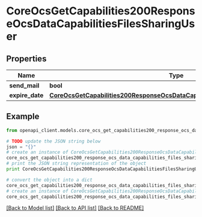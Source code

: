 # CoreOcsGetCapabilities200ResponseOcsDataCapabilitiesFilesSharingUser


## Properties
Name | Type | Description | Notes
------------ | ------------- | ------------- | -------------
**send_mail** | **bool** |  | 
**expire_date** | [**CoreOcsGetCapabilities200ResponseOcsDataCapabilitiesFilesSharingUserExpireDate**](CoreOcsGetCapabilities200ResponseOcsDataCapabilitiesFilesSharingUserExpireDate.md) |  | [optional] 

## Example

```python
from openapi_client.models.core_ocs_get_capabilities200_response_ocs_data_capabilities_files_sharing_user import CoreOcsGetCapabilities200ResponseOcsDataCapabilitiesFilesSharingUser

# TODO update the JSON string below
json = "{}"
# create an instance of CoreOcsGetCapabilities200ResponseOcsDataCapabilitiesFilesSharingUser from a JSON string
core_ocs_get_capabilities200_response_ocs_data_capabilities_files_sharing_user_instance = CoreOcsGetCapabilities200ResponseOcsDataCapabilitiesFilesSharingUser.from_json(json)
# print the JSON string representation of the object
print CoreOcsGetCapabilities200ResponseOcsDataCapabilitiesFilesSharingUser.to_json()

# convert the object into a dict
core_ocs_get_capabilities200_response_ocs_data_capabilities_files_sharing_user_dict = core_ocs_get_capabilities200_response_ocs_data_capabilities_files_sharing_user_instance.to_dict()
# create an instance of CoreOcsGetCapabilities200ResponseOcsDataCapabilitiesFilesSharingUser from a dict
core_ocs_get_capabilities200_response_ocs_data_capabilities_files_sharing_user_form_dict = core_ocs_get_capabilities200_response_ocs_data_capabilities_files_sharing_user.from_dict(core_ocs_get_capabilities200_response_ocs_data_capabilities_files_sharing_user_dict)
```
[[Back to Model list]](../README.md#documentation-for-models) [[Back to API list]](../README.md#documentation-for-api-endpoints) [[Back to README]](../README.md)


